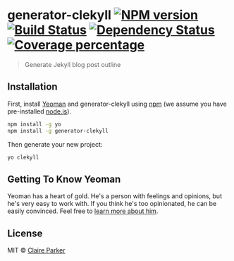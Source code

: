 # generator-clekyll [![NPM version][npm-image]][npm-url] [![Build Status][travis-image]][travis-url] [![Dependency Status][daviddm-image]][daviddm-url] [![Coverage percentage][coveralls-image]][coveralls-url]
> Generate Jekyll blog post outline

## Installation

First, install [Yeoman](http://yeoman.io) and generator-clekyll using [npm](https://www.npmjs.com/) (we assume you have pre-installed [node.js](https://nodejs.org/)).

```bash
npm install -g yo
npm install -g generator-clekyll
```

Then generate your new project:

```bash
yo clekyll
```

## Getting To Know Yeoman

Yeoman has a heart of gold. He&#39;s a person with feelings and opinions, but he&#39;s very easy to work with. If you think he&#39;s too opinionated, he can be easily convinced. Feel free to [learn more about him](http://yeoman.io/).

## License

MIT © [Claire Parker]()


[npm-image]: https://badge.fury.io/js/generator-clekyll.svg
[npm-url]: https://npmjs.org/package/generator-clekyll
[travis-image]: https://travis-ci.org/claireparker/generator-clekyll.svg?branch=master
[travis-url]: https://travis-ci.org/claireparker/generator-clekyll
[daviddm-image]: https://david-dm.org/claireparker/generator-clekyll.svg?theme=shields.io
[daviddm-url]: https://david-dm.org/claireparker/generator-clekyll
[coveralls-image]: https://coveralls.io/repos/claireparker/generator-clekyll/badge.svg
[coveralls-url]: https://coveralls.io/r/claireparker/generator-clekyll
